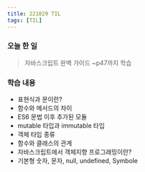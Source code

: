 ```yaml
---
title: 221029 TIL
tags: [TIL]
---
```


### 오늘 한 일
> 자바스크립트 완벽 가이드 ~p47까지 학습

### 학습 내용

- 표현식과 문이란?
- 함수와 메서드의 차이
- ES6 문법 이후 추가된 모듈
- mutable 타입과 immutable 타입
- 객체 타입 종류
- 함수와 클래스의 관계
- 자바스크립트에서 객체지향 프로그래밍이란?
- 기본형 숫자, 문자, null, undefined, Symbole